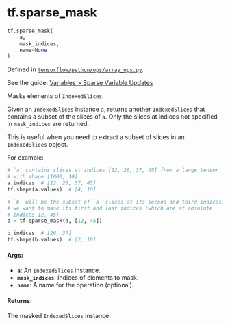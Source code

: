 <div itemscope itemtype="http://developers.google.com/ReferenceObject">
<meta itemprop="name" content="tf.sparse_mask" />
</div>

# tf.sparse_mask

``` python
tf.sparse_mask(
    a,
    mask_indices,
    name=None
)
```



Defined in [`tensorflow/python/ops/array_ops.py`](https://www.tensorflow.org/code/tensorflow/python/ops/array_ops.py).

See the guide: [Variables > Sparse Variable Updates](../../../api_guides/python/state_ops.md#Sparse_Variable_Updates)

Masks elements of `IndexedSlices`.

Given an `IndexedSlices` instance `a`, returns another `IndexedSlices` that
contains a subset of the slices of `a`. Only the slices at indices not
specified in `mask_indices` are returned.

This is useful when you need to extract a subset of slices in an
`IndexedSlices` object.

For example:

```python
# `a` contains slices at indices [12, 26, 37, 45] from a large tensor
# with shape [1000, 10]
a.indices  # [12, 26, 37, 45]
tf.shape(a.values)  # [4, 10]

# `b` will be the subset of `a` slices at its second and third indices, so
# we want to mask its first and last indices (which are at absolute
# indices 12, 45)
b = tf.sparse_mask(a, [12, 45])

b.indices  # [26, 37]
tf.shape(b.values)  # [2, 10]
```

#### Args:

* <b>`a`</b>: An `IndexedSlices` instance.
* <b>`mask_indices`</b>: Indices of elements to mask.
* <b>`name`</b>: A name for the operation (optional).


#### Returns:

The masked `IndexedSlices` instance.